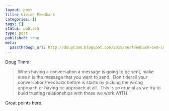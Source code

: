 ```yaml
---
layout: post
title: Giving Feedback
categories: []
tags: []
status: publish
type: post
published: true
meta:
  passthrough_url: http://dougtimm.blogspot.com/2015/06/feedback-and-conversations-are-all.html
---
```


Doug Timm:


>When having a conversation a message is going to be sent, make sure it is the message that you want to send.  Don't derail your conversation/feedback before is starts by picking the wrong approach or having no approach at all.  This is so crucial as we try to build trusting relationships with those we work WITH.  



Great points here.
